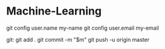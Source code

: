 # Machine-Learning

git config user.name my-name
git config user.email my-email


git:
    git add .
    git commit -m "$m"
    git push -u origin master 